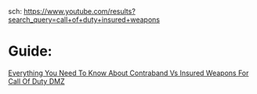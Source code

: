 sch: https://www.youtube.com/results?search_query=call+of+duty+insured+weapons

# Guide:
[Everything You Need To Know About Contraband Vs Insured Weapons For Call Of Duty DMZ]([url](https://youtu.be/GfkAr7wGgLU))

